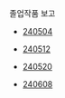 졸업작품 보고


- [240504](https://github.com/YeoungJun0508/GW-Report/blob/main/240504.md)


- [240512](https://github.com/YeoungJun0508/GW-Report/blob/main/240512.md)


- [240520](https://github.com/YeoungJun0508/GW-Report/blob/main/240520.md)


- [240608](https://github.com/YeoungJun0508/GW-Report/blob/main/240608.md)
